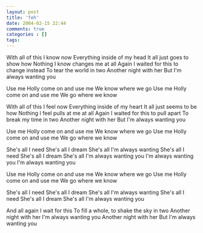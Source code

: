 ```yaml
---
layout: post
title: 'feh'
date: 2004-02-15 22:44
comments: true
categories : []
tags:
---
```

With all of this I know now
Everything inside of my head
It all just goes to show how
Nothing I know changes me at all
Again I waited for this to change instead
To tear the world in two
Another night with her
But I'm always wanting you

Use me Holly come on and use me
We know where we go
Use me Holly come on and use me
We go where we know

With all of this I feel now
Everything inside of my heart
It all just seems to be how
Nothing I feel pulls at me at all
Again I waited for this to pull apart
To break my time in two
Another night with her
But I'm always wanting you

Use me Holly come on and use me
We know where we go
Use me Holly come on and use me
We go where we know

She's all I need
She's all I dream
She's all I'm always wanting
She's all I need
She's all I dream
She's all I'm always wanting you
I'm always wanting you
I'm always wanting you

Use me Holly come on and use me
We know where we go
Use me Holly come on and use me
We go where we know

She's all I need
She's all I dream
She's all I'm always wanting
She's all I need
She's all I dream
She's all I'm always wanting you

And all again I wait for this
To fill a whole, to shake the sky in two
Another night with her
I'm always wanting you
Another night with her
But I'm always wanting you

